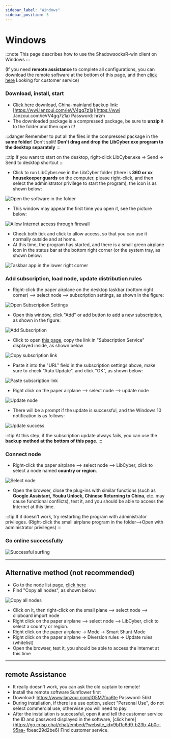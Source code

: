 ```yaml
---
sidebar_label: "Windows"
sidebar_position: 3
---
```

# Windows

:::note
This page describes how to use the ShadowsocksR-win client on Windows
:::

(If you need **remote assistance** to complete all configurations, you can download the remote software at the bottom of this page, and then [click here](https://go.crisp.chat/chat/embed/?website_id=9bf1c6d9-b23b-4b0c-95aa-fbeac29d2be6) Looking for customer service)


### Download, install, start
- [Click here](https://panel.libcyber.xyz/clients/LibCyber-Win.zip) download, China-mainland backup link: [https://wwi.lanzoui.com/ieVV4gq7z1a](https://wwi .lanzoui.com/ieVV4gq7z1a) Password: hrzm
- The downloaded package is a compressed package, be sure to **unzip** it to the folder and then open it!

:::danger
Remember to put all the files in the compressed package in the **same folder**! Don't split! **Don't drag and drop the LibCyber.exe program to the desktop separately**
:::

:::tip
If you want to start on the desktop, right-click LibCyber.exe => Send => Send to desktop shortcut
:::

- Click to run LibCyber.exe in the LibCyber ​​folder (there is **360 or xx housekeeper guards** on the computer, please right-click, and then select the administrator privilege to start the program), the icon is as shown below:

![Open the software in the folder][app-in-dir]

- This window may appear the first time you open it, see the picture below:

![Allow Internet access through firewall][firewall-allow]

- Check both tick and click to allow access, so that you can use it normally outside and at home.
- At this time, the program has started, and there is a small green airplane icon in the status bar at the bottom right corner (or the system tray, as shown below:

![Taskbar app in the lower right corner][app-in-dock]


### Add subscription, load node, update distribution rules
- Right-click the paper airplane on the desktop taskbar (bottom right corner) --> select node --> subscription settings, as shown in the figure:

![Open Subscription Settings][open-sub-setting]

- Open this window, click "Add" or add button to add a new subscription, as shown in the figure:

![Add Subscription][sub-setting]

- Click to open [this page](https://panel.libcyber.xyz/nodeList), copy the link in "Subscription Service" displayed inside, as shown below

![Copy subscription link][copy-link]

- Paste it into the "URL" field in the subscription settings above, make sure to check "Auto Update", and click "OK", as shown below:

![Paste subscription link][paste-link]

- Right click on the paper airplane --> select node --> update node

![Update node][update-node]

- There will be a prompt if the update is successful, and the Windows 10 notification is as follows:

![Update success][update-success]

:::tip
At this step, if the subscription update always fails, you can use the **backup method at the bottom of this page**.
:::

### Connect node

- Right-click the paper airplane --> select node --> LibCyber, click to select a node named **country or region**.

![Select node][select-node]

- Open the browser, close the plug-ins with similar functions (such as **Google Assistant, Youku Unlock, Chinese Returning to China**, etc. may cause functional conflicts), test it, and you should be able to access the Internet at this time.

:::tip
If it doesn't work, try restarting the program with administrator privileges. (Right-click the small airplane program in the folder-->Open with administrator privileges)
:::

### Go online successfully
![Successful surfing][success]

---

## Alternative method (not recommended)

- Go to the node list page, [click here](https://panel.libcyber.xyz/nodeList)
- Find "Copy all nodes", as shown below:

![Copy all nodes][copy-all-node]

- Click on it, then right-click on the small plane --> select node --> clipboard import node
- Right click on the paper airplane --> select node --> LibCyber, click to select a country or region.
- Right click on the paper airplane -> Mode -> Smart Shunt Mode
- Right click on the paper airplane -> Diversion rules -> Update rules (whitelist)
- Open the browser, test it, you should be able to access the Internet at this time

---

## remote Assistance

- It really doesn't work, you can ask the old captain to remote!
- Install the remote software Sunflower first
- Download: https://www.lanzoui.com/iO5M7foa6te Password: 5bkt
- During installation, if there is a use option, select "Personal Use", do not select commercial use, otherwise you will need to pay.
- After the installation is successful, open it and tell the customer service the ID and password displayed in the software, [click here](https://go.crisp.chat/chat/embed/?website_id=9bf1c6d9-b23b-4b0c-95aa- fbeac29d2be6) Find customer service.

[app-in-dir]: https://cdn.jsdelivr.net/gh/LibCyber/docs-cdn@v1.1.0/assets/shadow-win/app-in-dir.jpg "Open the software in the folder "
[firewall-allow]: https://cdn.jsdelivr.net/gh/LibCyber/docs-cdn@v1.1.0/assets/shadow-win/firewall-allow.jpg "Allow Internet access through firewall"
[app-in-dock]: https://cdn.jsdelivr.net/gh/LibCyber/docs-cdn@v1.1.0/assets/shadow-win/app-in-dock.jpg "app in the taskbar"
[open-sub-setting]: https://cdn.jsdelivr.net/gh/LibCyber/docs-cdn@v1.1.0/assets/shadow-win/open-sub-setting.jpg "Open subscription settings"
[sub-setting]: https://cdn.jsdelivr.net/gh/LibCyber/docs-cdn@v1.1.0/assets/shadow-win/sub-setting.jpg "Add Subscription"
[copy-link]: https://cdn.jsdelivr.net/gh/LibCyber/docs-cdn@v1.1.0/assets/shadow-win/copy-link.jpg "Copy Subscription Link"
[paste-link]: https://cdn.jsdelivr.net/gh/LibCyber/docs-cdn@v1.1.0/assets/shadow-win/paste-link.jpg "Paste Subscription Link"
[update-node]: https://cdn.jsdelivr.net/gh/LibCyber/docs-cdn@v1.1.0/assets/shadow-win/update-node.jpg "Update Node"
[update-success]: https://cdn.jsdelivr.net/gh/LibCyber/docs-cdn@v1.1.0/assets/shadow-win/update-success.jpg "Update successful"
[select-node]: https://cdn.jsdelivr.net/gh/LibCyber/docs-cdn@v1.1.0/assets/shadow-win/select-node.jpg "Select Node"
[success]: https://cdn.jsdelivr.net/gh/LibCyber/docs-cdn@v1.1.0/assets/shadow-win/success.jpg "Successfully surfed the Internet"
[copy-all-node]: https://cdn.jsdelivr.net/gh/LibCyber/docs-cdn@v1.1.0/assets/shadow-win/copy-all-node.jpg "Copy all nodes"